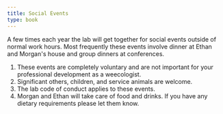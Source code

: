 ```yaml
---
title: Social Events
type: book
---
```


A few times each year the lab will get together for social events outside of normal work hours. Most frequently these events involve dinner at Ethan and Morgan's house and group dinners at conferences.

1. These events are completely voluntary and are not important for your professional development as a weecologist.
2. Significant others, children, and service animals are welcome.
3. The lab code of conduct applies to these events.
4. Morgan and Ethan will take care of food and drinks. If you have any dietary requirements please let them know.